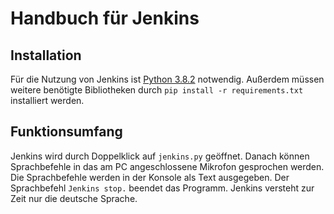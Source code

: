 # Handbuch für Jenkins
## Installation
Für die Nutzung von Jenkins ist [Python 3.8.2](https://www.python.org/downloads/release/python-382/) notwendig. 
Außerdem müssen weitere benötigte Bibliotheken durch `pip install -r requirements.txt` installiert werden.

## Funktionsumfang
Jenkins wird durch Doppelklick auf `jenkins.py` geöffnet. 
Danach können Sprachbefehle in das am PC angeschlossene Mikrofon gesprochen werden. 
Die Sprachbefehle werden in der Konsole als Text ausgegeben. Der Sprachbefehl `Jenkins stop.` beendet das Programm.
Jenkins versteht zur Zeit nur die deutsche Sprache.